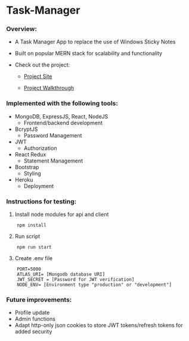 # Task-Manager 

### Overview:

* A Task Manager App to replace the use of Windows Sticky Notes
* Built on popular MERN stack for scalability and functionality
* Check out the project:

    * [Project Site](https://task-manager-ganjl.herokuapp.com/)

    * [Project Walkthrough](https://www.youtube.com/watch?v=rdK6Myjwhws&ab_channel=Gan)

### Implemented with the following tools:

* MongoDB, ExpressJS, React, NodeJS
    * Frontend/backend development
* BcryptJS
    * Password Management
* JWT 
    * Authorization 
* React Redux 
    * Statement Management
* Bootstrap
    * Styling
* Heroku
    * Deployment

### Instructions for testing:

1. Install node modules for api and client
```
    npm install
```
2. Run script
```
    npm run start
```
3. Create .env file
```
    PORT=5000
    ATLAS_URI= [Mongodb database URI]
    JWT_SECRET = [Password for JWT verification]
    NODE_ENV= [Environment type "production" or "development"]
```
### Future improvements:

* Profile update 
* Admin functions
* Adapt http-only json cookies to store JWT tokens/refresh tokens for added security  
